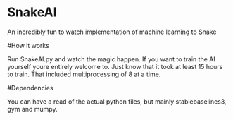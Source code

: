 # SnakeAI
An incredibly fun to watch implementation of machine learning to Snake

#How it works

Run SnakeAI.py and watch the magic happen. If you want to train the AI yourself youre entirely welcome to. Just know that it took at least 15 hours to train.
That included multiprocessing of 8 at a time.

#Dependencies

You can have a read of the actual python files, but mainly stablebaselines3, gym and mumpy.

